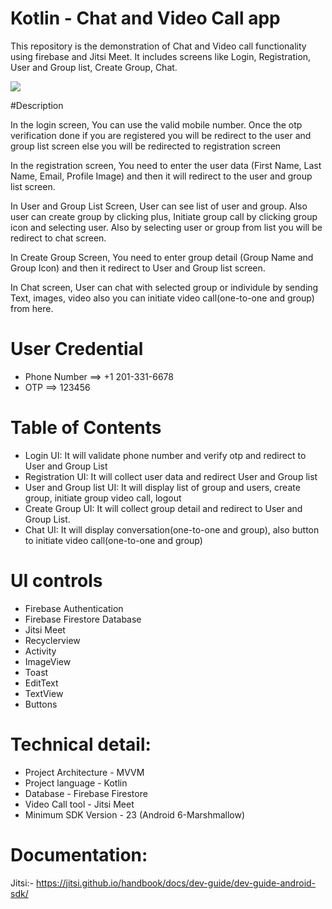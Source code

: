 # Kotlin - Chat and Video Call app
This repository is the demonstration of Chat and Video call functionality using firebase and Jitsi Meet. It includes screens like Login, Registration, User and Group list, Create Group, Chat.


![](https://github.com/TOPSinfo/Jitsi-Video-call-Android/blob/master/media/kotlin_sample.gif)

#Description

In the login screen, You can use the valid mobile number. Once the otp verification done if you are registered you will be redirect to the user and group list screen else you will be redirected to registration screen

In the registration screen, You need to enter the user data (First Name, Last Name, Email, Profile Image) and then it will redirect to the user and group list screen.

In User and Group List Screen, User can see list of user and group. Also user can create group by clicking plus, Initiate group call by clicking group icon and selecting user. Also by selecting user or group from list you will be redirect to chat screen.

In Create Group Screen, You need to enter group detail (Group Name and Group Icon) and then it redirect to User and Group list screen.

In Chat screen, User can chat with selected group or individule by sending Text, images, video also you can initiate video call(one-to-one and group) from here.

# User Credential

- Phone Number    ==>    +1 201-331-6678
- OTP             ==>    123456

# Table of Contents

- Login UI: It will validate phone number and verify otp and redirect to User and Group List
- Registration UI: It will collect user data and redirect User and Group list
- User and Group list UI: It will display list of group and users, create group, initiate group video call, logout
- Create Group UI: It will collect group detail and redirect to User and Group List.
- Chat UI: It will display conversation(one-to-one and group), also button to initiate video call(one-to-one and group)

# UI controls

- Firebase Authentication
- Firebase Firestore Database
- Jitsi Meet
- Recyclerview
- Activity
- ImageView
- Toast
- EditText
- TextView
- Buttons

# Technical detail:

- Project Architecture - MVVM
- Project language - Kotlin
- Database - Firebase Firestore
- Video Call tool - Jitsi Meet
- Minimum SDK Version - 23 (Android 6-Marshmallow)


# Documentation:

Jitsi:- https://jitsi.github.io/handbook/docs/dev-guide/dev-guide-android-sdk/


